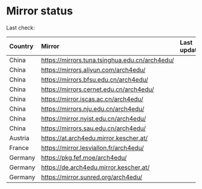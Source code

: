 <script src="./time.js"></script>
# Mirror status
Last check: <script type="text/javascript">localize(1706174310.455449);</script>

|Country|Mirror|Last update|
|:------|:-----|:----------|
|China|https://mirrors.tuna.tsinghua.edu.cn/arch4edu/|<script type="text/javascript">localize(1706164572);</script>|
|China|https://mirrors.aliyun.com/arch4edu/|<script type="text/javascript">localize(1706121158);</script>|
|China|https://mirrors.bfsu.edu.cn/arch4edu/|<script type="text/javascript">localize(1706078199);</script>|
|China|https://mirrors.cernet.edu.cn/arch4edu/|<script type="text/javascript">localize(1706121158);</script>|
|China|https://mirror.iscas.ac.cn/arch4edu/|<script type="text/javascript">localize(1706121158);</script>|
|China|https://mirrors.nju.edu.cn/arch4edu/|<script type="text/javascript">localize(1706121158);</script>|
|China|https://mirror.nyist.edu.cn/arch4edu/|<script type="text/javascript">localize(1706121158);</script>|
|China|https://mirrors.sau.edu.cn/arch4edu/|<script type="text/javascript">localize(1706164572);</script>|
|Austria|https://at.arch4edu.mirror.kescher.at/|<script type="text/javascript">localize(1706164572);</script>|
|France|https://mirror.lesviallon.fr/arch4edu/|<script type="text/javascript">localize(1706121158);</script>|
|Germany|https://pkg.fef.moe/arch4edu/|<script type="text/javascript">localize(1706164572);</script>|
|Germany|https://de.arch4edu.mirror.kescher.at/|<script type="text/javascript">localize(1706164572);</script>|
|Germany|https://mirror.sunred.org/arch4edu/|<script type="text/javascript">localize(1706164572);</script>|

<script src="./tablefilter/tablefilter.js"></script>
<script src="./table.js"></script>